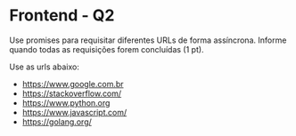 # Frontend - Q2

Use promises para requisitar diferentes URLs de forma assíncrona. Informe quando todas as requisições forem concluídas (1 pt).

Use as urls abaixo:
- https://www.google.com.br
- https://stackoverflow.com/
- https://www.python.org
- https://www.javascript.com/
- https://golang.org/
